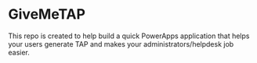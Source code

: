# GiveMeTAP
This repo is created to help build a quick PowerApps application that helps your users generate TAP and makes your administrators/helpdesk job easier.
